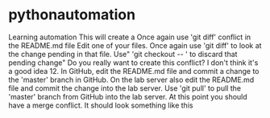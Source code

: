 # pythonautomation
Learning automation
This will create a  Once again use 'git diff'   conflict in the README.md file
Edit one of your files. Once again use 'git diff' to look at the change pending in that file. 
Use"  'git checkout -- <file>' to discard that pending change"
Do you really want to create this conflict? I don't think it's a good idea
12. In GitHub, edit the README.md file and commit a change to the 'master' branch in GitHub. On the lab server also edit the README.md file and commit the change into the lab server. Use 'git pull' to pull the 'master' branch from GitHub into the lab server. At this point you should have a merge conflict. It should look something like this
